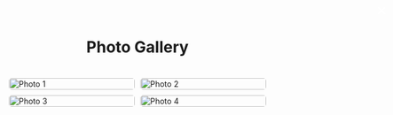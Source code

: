 <!DOCTYPE html>
<html lang="en">
<head>
  <meta charset="UTF-8">
  <meta name="viewport" content="width=device-width, initial-scale=1.0">
  <title>Photo Gallery</title>
  <style>
    /* Style for the grid layout */
    .gallery {
      display: grid;
      grid-template-columns: repeat(auto-fill, minmax(150px, 1fr));
      gap: 10px;
      padding: 20px;
    }
    .gallery img {
      width: 100%;
      height: auto;
      cursor: pointer;
      border-radius: 5px;
      transition: transform 0.3s ease;
    }
    .gallery img:hover {
      transform: scale(1.05);
    }

    /* Modal styles */
    .modal {
      display: none;
      position: fixed;
      top: 0;
      left: 0;
      width: 100%;
      height: 100%;
      background-color: rgba(0, 0, 0, 0.8);
      justify-content: center;
      align-items: center;
      z-index: 1000;
    }
    .modal img {
      max-width: 80%;
      max-height: 80%;
      border-radius: 5px;
    }
    .modal .caption {
      color: white;
      margin-top: 10px;
      text-align: center;
      font-size: 18px;
    }
    .modal .close {
      position: absolute;
      top: 20px;
      right: 30px;
      font-size: 30px;
      color: white;
      cursor: pointer;
    }
  </style>
</head>
<body>
  <h1 style="text-align: center;">Photo Gallery</h1>

  <!-- Photo Grid -->
  <div class="gallery">
    <img src="https://images.pexels.com/photos/3680219/pexels-photo-3680219.jpeg?auto=compress&cs=tinysrgb&dpr=1&w=500" alt="Photo 1" data-caption="This is the description for Photo 1">
    <img src="https://posterjack.ca/cdn/shop/articles/Tips_for_Taking_Photos_at_the_Beach_55dd7d25-11df-4acf-844f-a5b4ebeff4df.jpg?v=1563409972&width=1500" alt="Photo 2" data-caption="This is the description for Photo 2">
    <img src="https://next-images.123rf.com/index/_next/image/?url=https://assets-cdn.123rf.com/index/static/assets/top-section-bg.jpeg&w=3840&q=75" alt="Photo 3" data-caption="This is the description for Photo 3">
    <img src="images/gothenburg/IMG_2520.jpeg" alt="Photo 4" data-caption="This is the description for Photo 4">
    <!-- Add more photos as needed -->
  </div>

  <!-- Modal -->
  <div class="modal" id="photoModal">
    <span class="close" onclick="closeModal()">&times;</span>
    <img id="modalImg" src="" alt="">
    <div class="caption" id="modalCaption"></div>
  </div>

  <script>
    // Get modal elements
    const modal = document.getElementById('photoModal');
    const modalImg = document.getElementById('modalImg');
    const modalCaption = document.getElementById('modalCaption');

    // Function to open the modal
    function openModal(img) {
      modal.style.display = 'flex';
      modalImg.src = img.src;
      modalCaption.textContent = img.getAttribute('data-caption');
    }

    // Function to close the modal
    function closeModal() {
      modal.style.display = 'none';
    }

    // Add click event to all images in the gallery
    document.querySelectorAll('.gallery img').forEach(img => {
      img.addEventListener('click', () => openModal(img));
    });
  </script>
</body>
</html>
